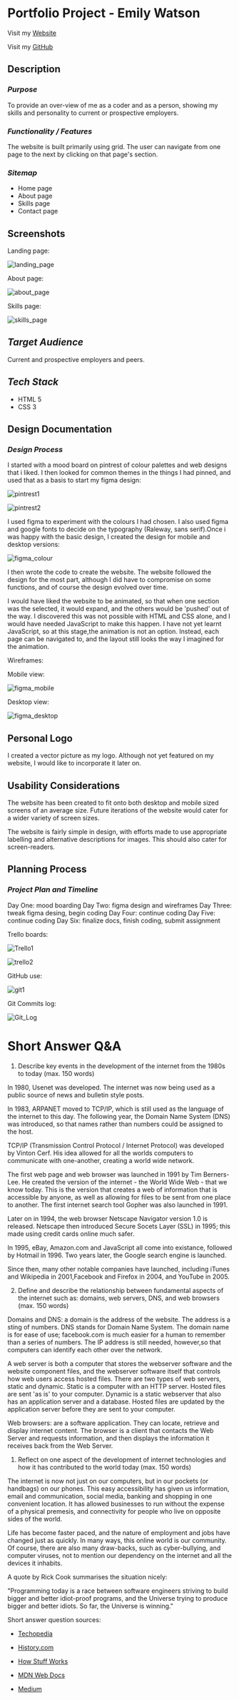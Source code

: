 # Portfolio Project - Emily Watson

Visit my [Website](https://dazzling-darwin-7acc1e.netlify.com/index.html)

Visit my [GitHub](https://github.com/EVWatson/Portfolio-A1--3-)

## Description

### *Purpose* 

To provide an over-view of me as a coder and as a person, showing my skills and personality to current or prospective employers.

### *Functionality / Features*

The website is built primarily using grid. The user can navigate from one page to the next by clicking on that page's section. 


### *Sitemap*

- Home page
- About page
- Skills page
- Contact page


## Screenshots

Landing page:

![landing_page](docs/landing_page.png)

About page:

![about_page](docs/about_page.png)

Skills page:

![skills_page](docs/skills_page.png)



## *Target Audience*

Current and prospective employers and peers.


## *Tech Stack* 

- HTML 5
- CSS 3


## Design Documentation

### *Design Process*

I started with a mood board on pintrest of colour palettes and web designs that i liked. I then looked for common themes in the things I had pinned, and used that as a basis to start my figma design:

![pintrest1](docs/pintrest1.png)

![pintrest2](docs/pintrest2.png)

I used figma to experiment with the colours I had chosen. I also used figma and google fonts to decide on the typography (Raleway, sans serif).Once i was happy with the basic design, I created the design for mobile and desktop versions:

![figma_colour](docs/figma_colour.png)

I then wrote the code to create the website. The website followed the design for the most part, although I did have to compromise on some functions, and of course the design evolved over time.

I would have liked the website to be animated, so that when one section was the selected, it would expand, and the others would be 'pushed' out of the way. I discovered this was not possible with HTML and CSS alone, and I would have needed JavaScript to make this happen. I have not yet learnt JavaScript, so at this stage,the animation is not an option. Instead, each page can be navigated to, and the layout still looks the way I imagined for the animation.


Wireframes:

Mobile view:

![figma_mobile](docs/figma_mobile.png)

Desktop view:

![figma_desktop](docs/figma_desktop.png)


## Personal Logo

I created a vector picture as my logo. Although not yet featured on my website, I would like to incorporate it later on. 


## Usability Considerations

The website has been created to fit onto both desktop and mobile sized screens of an average size. Future iterations of the website would cater for a wider variety of screen sizes.

The website is fairly simple in design, with efforts made to use appropriate labelling and alternative descriptions for images. This should also cater for screen-readers.


## Planning Process 

### *Project Plan and Timeline*

Day One: mood boarding
Day Two: figma design and wireframes
Day Three: tweak figma desing, begin coding
Day Four: continue coding
Day Five: continue coding
Day Six: finalize docs, finish coding, submit assignment

Trello boards:

![Trello1](docs/Trello1.png)

![trello2](docs/trello2.png)


GitHub use:

![git1](docs/git1.png)

Git Commits log:

![Git_Log](docs/Git_Log.png)




# Short Answer Q&A 

1. Describe key events in the development of the internet from the 1980s to today (max. 150 words)

In 1980, Usenet was developed. The internet was now being used as a public source of news and bulletin style posts.

In 1983, ARPANET moved to TCP/IP, which is still used as the language of the internet to this day. The following year, the Domain Name System (DNS) was introduced, so that names rather than numbers could be assigned to the host.

TCP/IP (Transmission Control Protocol / Internet Protocol) was developed by Vinton Cerf. His idea allowed for all the worlds computers to communicate with one-another, creating a world wide network.

The first web page and web browser was launched in 1991 by Tim Berners-Lee. He created the version of the internet - the World Wide Web - that we know today. This is the version that creates a web of information that is accessible by anyone, as well as allowing for files to be sent from one place to another. The first internet search tool Gopher was also launched in 1991. 

Later on in 1994, the web browser Netscape Navigator version 1.0 is released. Netscape then introduced Secure Socets Layer (SSL) in 1995; this made using credit cards online much safer.

In 1995, eBay, Amazon.com and JavaScript all come into existance, followed by Hotmail in 1996. Two years later, the Google search engine is launched.

Since then, many other notable companies have launched, including iTunes and Wikipedia in 2001,Facebook and Firefox in 2004, and YouTube in 2005.


2. Define and describe the relationship between fundamental aspects of the internet such as: domains, web servers, DNS, and web browsers (max. 150 words)

Domains and DNS: a domain is the address of the website. The address is a sting of numbers. DNS stands for Domain Name System. The domain name is for ease of use; facebook.com is much easier for a human to remember than a series of numbers. The IP address is still needed, however,so that computers can identify each other over the network. 

A web server is both a computer that stores the webserver software and the website component files, and the webserver software itself that controls how web users access hosted files. There are two types of web servers, static and dynamic. Static is a computer with an HTTP server. Hosted files are sent 'as is' to your computer. Dynamic is a static webserver that also has an application server and a database. Hosted files are updated by the application server before they are sent to your computer.

Web browsers: are a software application. They can locate, retrieve and display internet content. The browser is a client that contacts the Web Server and requests information, and then displays the information it receives back from the Web Server. 


1. Reflect on one aspect of the development of internet technologies and how it has contributed to the world today (max. 150 words)

The internet is now not just on our computers, but in our pockets (or handbags) on our phones. This easy accessibility has given us information, email and communication, social media, banking and shopping in one convenient location. It has allowed businesses to run without the expense of a physical premesis, and connectivity for people who live on opposite sides of the world. 

Life has become faster paced, and the nature of employment and jobs have changed just as quickly. In many ways, this online world is our community. Of course, there are also many draw-backs, such as cyber-bullying, and computer viruses, not to mention our dependency on the internet and all the devices it inhabits. 

A quote by Rick Cook summarises the situation nicely:

"Programming today is a race between software engineers striving to build bigger and better idiot-proof programs, and the Universe trying to produce bigger and better idiots. So far, the Universe is winning."


Short answer question sources:

- [Techopedia](https://www.techopedia.com/2/27889/internet/a-timeline-of-the-development-of-the-internet-and-world-wide-web)

- [History.com](https://www.history.com/topics/inventions/invention-of-the-internet)

- [How Stuff Works](https://computer.howstuffworks.com/dns.htm)

- [MDN Web Docs](https://developer.mozilla.org/en-US/docs/Learn/Common_questions/What_is_a_web_server)

- [Medium](https://medium.com/@monica1109/how-does-web-browsers-work-c95ad628a509)